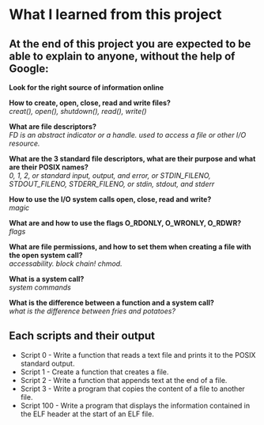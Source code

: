 # What I learned from this project  
At the end of this project you are expected to be able to explain to anyone, without the help of Google:  
---   

**Look for the right source of information online**  

**How to create, open, close, read and write files?**  
*creat(), open(), shutdown(), read(), write()*  

**What are file descriptors?**  
*FD is an abstract indicator or a handle. used to access a file or other I/O resource.*  

**What are the 3 standard file descriptors, what are their purpose and what are their POSIX names?**  
*0, 1, 2, or standard input, output, and error, or STDIN_FILENO, STDOUT_FILENO, STDERR_FILENO, or stdin, stdout, and stderr*  

**How to use the I/O system calls open, close, read and write?**  
*magic*  

**What are and how to use the flags O_RDONLY, O_WRONLY, O_RDWR?**  
*flags*  

**What are file permissions, and how to set them when creating a file with the open system call?**  
*accessability. block chain! chmod.*  

**What is a system call?**  
*system commands*  

**What is the difference between a function and a system call?**  
*what is the difference between fries and potatoes?*  


## Each scripts and their output  
* Script 0 - Write a function that reads a text file and prints it to the POSIX standard output.  
* Script 1 - Create a function that creates a file.
* Script 2 - Write a function that appends text at the end of a file.
* Script 3 - Write a program that copies the content of a file to another file.  
* Script 100 - Write a program that displays the information contained in the ELF header at the start of an ELF file.

